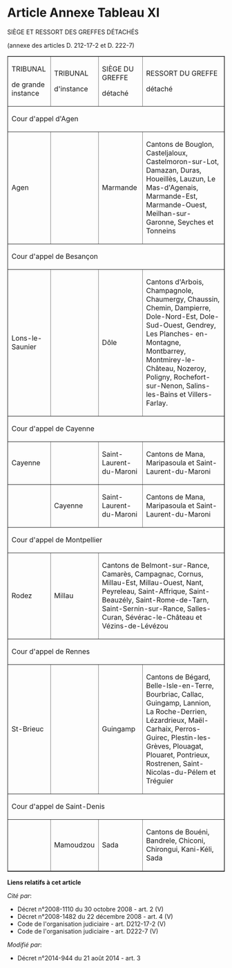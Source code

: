 # Article Annexe Tableau XI

SIÈGE ET RESSORT DES GREFFES DÉTACHÉS 

(annexe des articles D. 212-17-2 et D. 222-7) 

<table cellpadding="0" border="1">
  <tbody>
    <tr>
      <td>

TRIBUNAL

de grande instance 

</td>
      <td>

TRIBUNAL

d'instance 

</td>
      <td>

SIÈGE DU GREFFE

détaché 

</td>
      <td>

RESSORT DU GREFFE

détaché 

</td>
    </tr>
    <tr>
      <td colspan="4">

Cour d'appel d'Agen 

</td>
    </tr>
    <tr>
      <td>

Agen 

</td>
      <td>
      </td><td>

Marmande 

</td>
      <td>

Cantons de Bouglon, Casteljaloux, Castelmoron-sur-Lot, Damazan, Duras, Houeillès, Lauzun, Le Mas-d'Agenais, Marmande-Est,
Marmande-Ouest, Meilhan-sur-Garonne, Seyches et Tonneins 

</td>
    </tr>
    <tr>
      <td colspan="4">

Cour d'appel de Besançon 

</td>
    </tr>
    <tr>
      <td>

Lons-le-Saunier 

</td>
      <td>
      </td><td>

Dôle 

</td>
      <td>

Cantons d'Arbois, Champagnole, Chaumergy, Chaussin, Chemin, Dampierre, Dole-Nord-Est, Dole-Sud-Ouest, Gendrey, Les Planches-
en-Montagne, Montbarrey, Montmirey-le-Château, Nozeroy, Poligny, Rochefort-sur-Nenon, Salins-les-Bains et Villers-Farlay. 

</td>
    </tr>
    <tr>
      <td colspan="4">

Cour d'appel de Cayenne 

</td>
    </tr>
    <tr>
      <td>

Cayenne 

</td>
      <td>
      </td><td>

Saint-Laurent-du-Maroni 

</td>
      <td>

Cantons de Mana, Maripasoula et Saint-Laurent-du-Maroni 

</td>
    </tr>
    <tr>
      <td>
      </td><td>

Cayenne 

</td>
      <td>

Saint-Laurent-du-Maroni 

</td>
      <td>

Cantons de Mana, Maripasoula et Saint-Laurent-du-Maroni 

</td>
    </tr>
    <tr>
      <td colspan="4">

Cour d'appel de Montpellier

</td>
    </tr>
    <tr>
      <td>

Rodez

</td>
      <td>

Millau

</td>
      <td colspan="2">

Cantons de Belmont-sur-Rance, Camarès, Campagnac, Cornus, Millau-Est, Millau-Ouest, Nant, Peyreleau, Saint-Affrique, Saint-
Beauzély, Saint-Rome-de-Tarn, Saint-Sernin-sur-Rance, Salles-Curan, Sévérac-le-Château et Vézins-de-Lévézou

</td>
    </tr>
    <tr>
      <td colspan="4">

Cour d'appel de Rennes 

</td>
    </tr>
    <tr>
      <td>

St-Brieuc 

</td>
      <td>
      </td><td>

Guingamp 

</td>
      <td>

Cantons de Bégard, Belle-Isle-en-Terre, Bourbriac, Callac, Guingamp, Lannion, La Roche-Derrien, Lézardrieux, Maël-Carhaix,
Perros-Guirec, Plestin-les-Grèves, Plouagat, Plouaret, Pontrieux, Rostrenen, Saint-Nicolas-du-Pélem et Tréguier 

</td>
    </tr>
    <tr>
      <td colspan="4">

Cour d'appel de Saint-Denis 

</td>
    </tr>
    <tr>
      <td>
      </td><td>

Mamoudzou 

</td>
      <td>

Sada 

</td>
      <td>

Cantons de Bouéni, Bandrele, Chiconi, Chirongui, Kani-Kéli, Sada

</td>
    </tr>
  </tbody>
</table>

**Liens relatifs à cet article**

_Cité par_:

  - Décret n°2008-1110 du 30 octobre 2008 - art. 2 (V)
  - Décret n°2008-1482 du 22 décembre 2008 - art. 4 (V)
  - Code de l'organisation judiciaire - art. D212-17-2 (V)
  - Code de l'organisation judiciaire - art. D222-7 (V)

_Modifié par_:

  - Décret n°2014-944 du 21 août 2014 - art. 3
